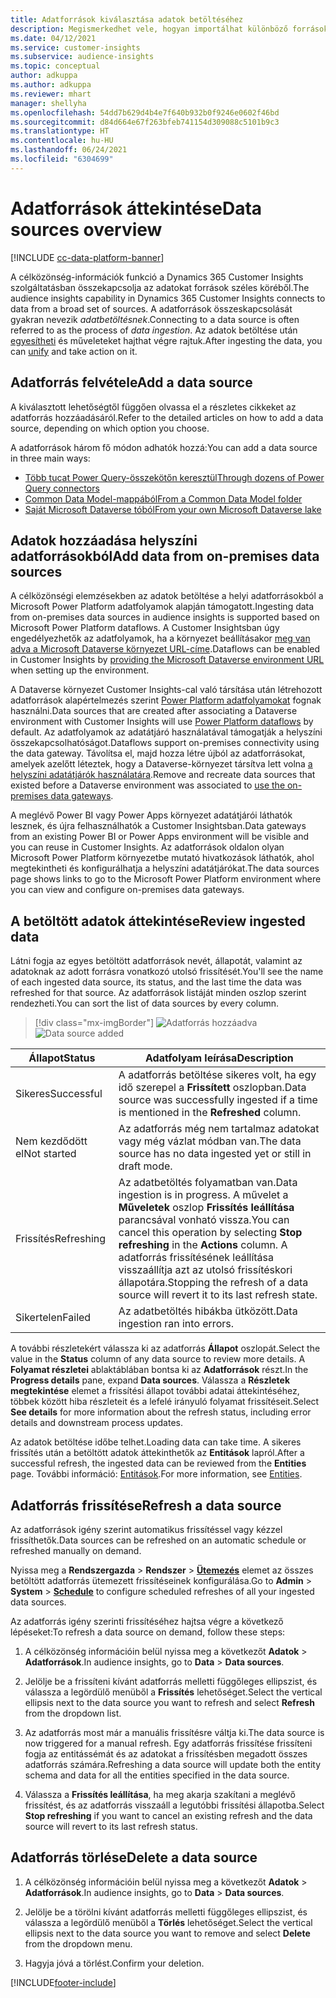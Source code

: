 ```yaml
---
title: Adatforrások kiválasztása adatok betöltéséhez
description: Megismerkedhet vele, hogyan importálhat különböző forrásokból származó adatokat.
ms.date: 04/12/2021
ms.service: customer-insights
ms.subservice: audience-insights
ms.topic: conceptual
author: adkuppa
ms.author: adkuppa
ms.reviewer: mhart
manager: shellyha
ms.openlocfilehash: 54dd7b629d4b4e7f640b932b0f9246e0602f46bd
ms.sourcegitcommit: d84d664e67f263bfeb741154d309088c5101b9c3
ms.translationtype: HT
ms.contentlocale: hu-HU
ms.lasthandoff: 06/24/2021
ms.locfileid: "6304699"
---
```

# <a name="data-sources-overview"></a><span data-ttu-id="3c7eb-103">Adatforrások áttekintése</span><span class="sxs-lookup"><span data-stu-id="3c7eb-103">Data sources overview</span></span>

[!INCLUDE [cc-data-platform-banner](../includes/cc-data-platform-banner.md)]

<span data-ttu-id="3c7eb-104">A célközönség-információk funkció a Dynamics 365 Customer Insights szolgáltatásban összekapcsolja az adatokat források széles köréből.</span><span class="sxs-lookup"><span data-stu-id="3c7eb-104">The audience insights capability in Dynamics 365 Customer Insights connects to data from a broad set of sources.</span></span> <span data-ttu-id="3c7eb-105">A adatforrások összeskapcsolását gyakran nevezik *adatbetöltésnek*.</span><span class="sxs-lookup"><span data-stu-id="3c7eb-105">Connecting to a data source is often referred to as the process of *data ingestion*.</span></span> <span data-ttu-id="3c7eb-106">Az adatok betöltése után [egyesítheti](data-unification.md) és műveleteket hajthat végre rajtuk.</span><span class="sxs-lookup"><span data-stu-id="3c7eb-106">After ingesting the data, you can [unify](data-unification.md) and take action on it.</span></span>

## <a name="add-a-data-source"></a><span data-ttu-id="3c7eb-107">Adatforrás felvétele</span><span class="sxs-lookup"><span data-stu-id="3c7eb-107">Add a data source</span></span>

<span data-ttu-id="3c7eb-108">A kiválasztott lehetőségtől függően olvassa el a részletes cikkeket az adatforrás hozzáadásáról.</span><span class="sxs-lookup"><span data-stu-id="3c7eb-108">Refer to the detailed articles on how to add a data source, depending on which option you choose.</span></span>

<span data-ttu-id="3c7eb-109">A adatforrások három fő módon adhatók hozzá:</span><span class="sxs-lookup"><span data-stu-id="3c7eb-109">You can add a data source in three main ways:</span></span>

- [<span data-ttu-id="3c7eb-110">Több tucat Power Query-összekötőn keresztül</span><span class="sxs-lookup"><span data-stu-id="3c7eb-110">Through dozens of Power Query connectors</span></span>](connect-power-query.md)
- [<span data-ttu-id="3c7eb-111">Common Data Model-mappából</span><span class="sxs-lookup"><span data-stu-id="3c7eb-111">From a Common Data Model folder</span></span>](connect-common-data-model.md)
- [<span data-ttu-id="3c7eb-112">Saját Microsoft Dataverse tóból</span><span class="sxs-lookup"><span data-stu-id="3c7eb-112">From your own Microsoft Dataverse lake</span></span>](connect-common-data-service-lake.md)

## <a name="add-data-from-on-premises-data-sources"></a><span data-ttu-id="3c7eb-113">Adatok hozzáadása helyszíni adatforrásokból</span><span class="sxs-lookup"><span data-stu-id="3c7eb-113">Add data from on-premises data sources</span></span>

<span data-ttu-id="3c7eb-114">A célközönségi elemzésekben az adatok betöltése a helyi adatforrásokból a Microsoft Power Platform adatfolyamok alapján támogatott.</span><span class="sxs-lookup"><span data-stu-id="3c7eb-114">Ingesting data from on-premises data sources in audience insights is supported based on Microsoft Power Platform dataflows.</span></span> <span data-ttu-id="3c7eb-115">A Customer Insightsban úgy engedélyezhetők az adatfolyamok, ha a környezet beállításakor [meg van adva a Microsoft Dataverse környezet URL-címe](manage-environments.md#create-an-environment-in-an-existing-organization).</span><span class="sxs-lookup"><span data-stu-id="3c7eb-115">Dataflows can be enabled in Customer Insights by [providing the Microsoft Dataverse environment URL](manage-environments.md#create-an-environment-in-an-existing-organization) when setting up the environment.</span></span>

<span data-ttu-id="3c7eb-116">A Dataverse környezet Customer Insights-cal való társítása után létrehozott adatforrások alapértelmezés szerint [Power Platform adatfolyamokat](/power-query/dataflows/overview-dataflows-across-power-platform-dynamics-365) fognak használni.</span><span class="sxs-lookup"><span data-stu-id="3c7eb-116">Data sources that are created after associating a Dataverse environment with Customer Insights will use [Power Platform dataflows](/power-query/dataflows/overview-dataflows-across-power-platform-dynamics-365) by default.</span></span> <span data-ttu-id="3c7eb-117">Az adatfolyamok az adatátjáró használatával támogatják a helyszíni összekapcsolhatóságot.</span><span class="sxs-lookup"><span data-stu-id="3c7eb-117">Dataflows support on-premises connectivity using the data gateway.</span></span> <span data-ttu-id="3c7eb-118">Távolítsa el, majd hozza létre újból az adatforrásokat, amelyek azelőtt léteztek, hogy a Dataverse-környezet társítva lett volna [a helyszíni adatátjárók használatára](/data-integration/gateway/service-gateway-app.md).</span><span class="sxs-lookup"><span data-stu-id="3c7eb-118">Remove and recreate data sources that existed before a Dataverse environment was associated to [use the on-premises data gateways](/data-integration/gateway/service-gateway-app.md).</span></span>

<span data-ttu-id="3c7eb-119">A meglévő Power BI vagy Power Apps környezet adatátjárói láthatók lesznek, és újra felhasználhatók a Customer Insightsban.</span><span class="sxs-lookup"><span data-stu-id="3c7eb-119">Data gateways from an existing Power BI or Power Apps environment will be visible and you can reuse in Customer Insights.</span></span> <span data-ttu-id="3c7eb-120">Az adatforrások oldalon olyan Microsoft Power Platform környezetbe mutató hivatkozások láthatók, ahol megtekintheti és konfigurálhatja a helyszíni adatátjárókat.</span><span class="sxs-lookup"><span data-stu-id="3c7eb-120">The data sources page shows links to go to the Microsoft Power Platform environment where you can view and configure on-premises data gateways.</span></span>

## <a name="review-ingested-data"></a><span data-ttu-id="3c7eb-121">A betöltött adatok áttekintése</span><span class="sxs-lookup"><span data-stu-id="3c7eb-121">Review ingested data</span></span>

<span data-ttu-id="3c7eb-122">Látni fogja az egyes betöltött adatforrások nevét, állapotát, valamint az adatoknak az adott forrásra vonatkozó utolsó frissítését.</span><span class="sxs-lookup"><span data-stu-id="3c7eb-122">You'll see the name of each ingested data source, its status, and the last time the data was refreshed for that source.</span></span> <span data-ttu-id="3c7eb-123">Az adatforrások listáját minden oszlop szerint rendezheti.</span><span class="sxs-lookup"><span data-stu-id="3c7eb-123">You can sort the list of data sources by every column.</span></span>

> [!div class="mx-imgBorder"]
> <span data-ttu-id="3c7eb-124">![Adatforrás hozzáadva](media/configure-data-datasource-added.png "Adatforrás hozzáadva")</span><span class="sxs-lookup"><span data-stu-id="3c7eb-124">![Data source added](media/configure-data-datasource-added.png "Data source added")</span></span>

|<span data-ttu-id="3c7eb-125">Állapot</span><span class="sxs-lookup"><span data-stu-id="3c7eb-125">Status</span></span>  |<span data-ttu-id="3c7eb-126">Adatfolyam leírása</span><span class="sxs-lookup"><span data-stu-id="3c7eb-126">Description</span></span>  |
|---------|---------|
|<span data-ttu-id="3c7eb-127">Sikeres</span><span class="sxs-lookup"><span data-stu-id="3c7eb-127">Successful</span></span>   |<span data-ttu-id="3c7eb-128">A adatforrás betöltése sikeres volt, ha egy idő szerepel a **Frissített** oszlopban.</span><span class="sxs-lookup"><span data-stu-id="3c7eb-128">Data source was successfully ingested if a time is mentioned in the **Refreshed** column.</span></span>
|<span data-ttu-id="3c7eb-129">Nem kezdődött el</span><span class="sxs-lookup"><span data-stu-id="3c7eb-129">Not started</span></span>   |<span data-ttu-id="3c7eb-130">Az adatforrás még nem tartalmaz adatokat vagy még vázlat módban van.</span><span class="sxs-lookup"><span data-stu-id="3c7eb-130">The data source has no data ingested yet or still in draft mode.</span></span>         |
|<span data-ttu-id="3c7eb-131">Frissítés</span><span class="sxs-lookup"><span data-stu-id="3c7eb-131">Refreshing</span></span>    |<span data-ttu-id="3c7eb-132">Az adatbetöltés folyamatban van.</span><span class="sxs-lookup"><span data-stu-id="3c7eb-132">Data ingestion is in progress.</span></span> <span data-ttu-id="3c7eb-133">A művelet a **Műveletek** oszlop **Frissítés leállítása** parancsával vonható vissza.</span><span class="sxs-lookup"><span data-stu-id="3c7eb-133">You can cancel this operation by selecting **Stop refreshing** in the **Actions** column.</span></span> <span data-ttu-id="3c7eb-134">A adatforrás frissítésének leállítása visszaállítja azt az utolsó frissítéskori állapotára.</span><span class="sxs-lookup"><span data-stu-id="3c7eb-134">Stopping the refresh of a data source will revert it to its last refresh state.</span></span>       |
|<span data-ttu-id="3c7eb-135">Sikertelen</span><span class="sxs-lookup"><span data-stu-id="3c7eb-135">Failed</span></span>     |<span data-ttu-id="3c7eb-136">Az adatbetöltés hibákba ütközött.</span><span class="sxs-lookup"><span data-stu-id="3c7eb-136">Data ingestion ran into errors.</span></span>         |

<span data-ttu-id="3c7eb-137">A további részletekért válassza ki az adatforrás **Állapot** oszlopát.</span><span class="sxs-lookup"><span data-stu-id="3c7eb-137">Select the value in the **Status** column of any data source to review more details.</span></span> <span data-ttu-id="3c7eb-138">A **Folyamat részletei** ablaktáblában bontsa ki az **Adatforrások** részt.</span><span class="sxs-lookup"><span data-stu-id="3c7eb-138">In the **Progress details** pane, expand **Data sources**.</span></span> <span data-ttu-id="3c7eb-139">Válassza a **Részletek megtekintése** elemet a frissítési állapot további adatai áttekintéséhez, többek között hiba részleteit és a lefelé irányuló folyamat frissítéseit.</span><span class="sxs-lookup"><span data-stu-id="3c7eb-139">Select **See details** for more information about the refresh status, including error details and downstream process updates.</span></span>

<span data-ttu-id="3c7eb-140">Az adatok betöltése időbe telhet.</span><span class="sxs-lookup"><span data-stu-id="3c7eb-140">Loading data can take time.</span></span> <span data-ttu-id="3c7eb-141">A sikeres frissítés után a betöltött adatok áttekinthetők az **Entitások** lapról.</span><span class="sxs-lookup"><span data-stu-id="3c7eb-141">After a successful refresh, the ingested data can be reviewed from the **Entities** page.</span></span> <span data-ttu-id="3c7eb-142">További információ: [Entitások](entities.md).</span><span class="sxs-lookup"><span data-stu-id="3c7eb-142">For more information, see [Entities](entities.md).</span></span>

## <a name="refresh-a-data-source"></a><span data-ttu-id="3c7eb-143">Adatforrás frissítése</span><span class="sxs-lookup"><span data-stu-id="3c7eb-143">Refresh a data source</span></span>

<span data-ttu-id="3c7eb-144">Az adatforrások igény szerint automatikus frissítéssel vagy kézzel frissíthetők.</span><span class="sxs-lookup"><span data-stu-id="3c7eb-144">Data sources can be refreshed on an automatic schedule or refreshed manually on demand.</span></span> 

<span data-ttu-id="3c7eb-145">Nyissa meg a **Rendszergazda** > **Rendszer** > [**Ütemezés**](system.md#schedule-tab) elemet az összes betöltött adatforrás ütemezett frissítéseinek konfigurálása.</span><span class="sxs-lookup"><span data-stu-id="3c7eb-145">Go to **Admin** > **System** > [**Schedule**](system.md#schedule-tab) to configure scheduled refreshes of all your ingested data sources.</span></span>

<span data-ttu-id="3c7eb-146">Az adatforrás igény szerinti frissítéséhez hajtsa végre a következő lépéseket:</span><span class="sxs-lookup"><span data-stu-id="3c7eb-146">To refresh a data source on demand, follow these steps:</span></span>

1. <span data-ttu-id="3c7eb-147">A célközönség információin belül nyissa meg a következőt **Adatok** > **Adatforrások**.</span><span class="sxs-lookup"><span data-stu-id="3c7eb-147">In audience insights, go to **Data** > **Data sources**.</span></span>

2. <span data-ttu-id="3c7eb-148">Jelölje be a frissíteni kívánt adatforrás melletti függőleges ellipszist, és válassza a legördülő menüből a **Frissítés** lehetőséget.</span><span class="sxs-lookup"><span data-stu-id="3c7eb-148">Select the vertical ellipsis next to the data source you want to refresh and select **Refresh** from the dropdown list.</span></span>

3. <span data-ttu-id="3c7eb-149">Az adatforrás most már a manuális frissítésre váltja ki.</span><span class="sxs-lookup"><span data-stu-id="3c7eb-149">The data source is now triggered for a manual refresh.</span></span> <span data-ttu-id="3c7eb-150">Egy adatforrás frissítése frissíteni fogja az entitássémát és az adatokat a frissítésben megadott összes adatforrás számára.</span><span class="sxs-lookup"><span data-stu-id="3c7eb-150">Refreshing a data source will update both the entity schema and data for all the entities specified in the data source.</span></span>

4. <span data-ttu-id="3c7eb-151">Válassza a **Frissítés leállítása**, ha meg akarja szakítani a meglévő frissítést, és az adatforrás visszaáll a legutóbbi frissítési állapotba.</span><span class="sxs-lookup"><span data-stu-id="3c7eb-151">Select **Stop refreshing** if you want to cancel an existing refresh and the data source will revert to its last refresh status.</span></span>

## <a name="delete-a-data-source"></a><span data-ttu-id="3c7eb-152">Adatforrás törlése</span><span class="sxs-lookup"><span data-stu-id="3c7eb-152">Delete a data source</span></span>

1. <span data-ttu-id="3c7eb-153">A célközönség információin belül nyissa meg a következőt **Adatok** > **Adatforrások**.</span><span class="sxs-lookup"><span data-stu-id="3c7eb-153">In audience insights, go to **Data** > **Data sources**.</span></span>

2. <span data-ttu-id="3c7eb-154">Jelölje be a törölni kívánt adatforrás melletti függőleges ellipszist, és válassza a legördülő menüből a **Törlés** lehetőséget.</span><span class="sxs-lookup"><span data-stu-id="3c7eb-154">Select the vertical ellipsis next to the data source you want to remove and select **Delete** from the dropdown menu.</span></span>

3. <span data-ttu-id="3c7eb-155">Hagyja jóvá a törlést.</span><span class="sxs-lookup"><span data-stu-id="3c7eb-155">Confirm your deletion.</span></span>


[!INCLUDE[footer-include](../includes/footer-banner.md)]
